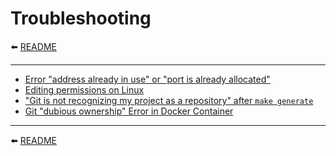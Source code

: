 # Troubleshooting

⬅️ [README](../README.md)

---

* [Error "address already in use" or "port is already allocated"](troubleshooting/address-already-in-use.md)
* [Editing permissions on Linux](troubleshooting/editing-permissions-on-linux.md)
* ["Git is not recognizing my project as a repository" after `make generate`](troubleshooting/git-is-not-recognizing-my-project-as-a-repository.md)
* [Git "dubious ownership" Error in Docker Container](troubleshooting/dubious-ownership.md)

---

⬅️ [README](../README.md)

